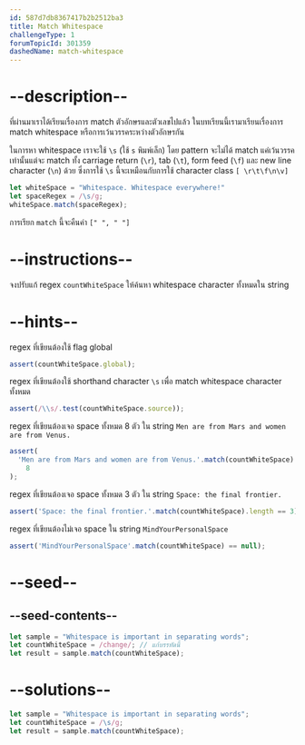 ```yaml
---
id: 587d7db8367417b2b2512ba3
title: Match Whitespace
challengeType: 1
forumTopicId: 301359
dashedName: match-whitespace
---
```


# --description--

ที่ผ่านมาเราได้เรียนเรื่องการ match ตัวอักษรและตัวเลขไปแล้ว ในบทเรียนนี้เรามาเรียนเรื่องการ match whitespace หรือการเว้นวรรคระหว่างตัวอักษรกัน

ในการหา whitespace เราจะใช้ `\s` (ใช้ `s` พิมพ์เล็ก) โดย pattern จะไม่ได้ match แค่เว้นวรรคเท่านั้นแต่จะ match ทั้ง carriage return (`\r`), tab (`\t`), form feed (`\f`) และ new line character (`\n`) ด้วย ซึ่งการใช้ `\s` นี้จะเหมือนกับการใช้ character class `[ \r\t\f\n\v]`

```js
let whiteSpace = "Whitespace. Whitespace everywhere!"
let spaceRegex = /\s/g;
whiteSpace.match(spaceRegex);
```

การเรียก `match` นี้จะคืนค่า `[" ", " "]`
# --instructions--

จงปรับแก้ regex `countWhiteSpace` ให้ค้นหา whitespace character ทั้งหมดใน string

# --hints--

regex ที่เขียนต้องใช้ flag global 

```js
assert(countWhiteSpace.global);
```

regex ที่เขียนต้องใช้ shorthand character `\s` เพื่อ match whitespace character ทั้งหมด

```js
assert(/\\s/.test(countWhiteSpace.source));
```

regex ที่เขียนต้องเจอ space ทั้งหมด 8 ตัว ใน string `Men are from Mars and women are from Venus.`

```js
assert(
  'Men are from Mars and women are from Venus.'.match(countWhiteSpace).length ==
    8
);
```

regex ที่เขียนต้องเจอ space ทั้งหมด 3 ตัว ใน string `Space: the final frontier.`

```js
assert('Space: the final frontier.'.match(countWhiteSpace).length == 3);
```

regex ที่เขียนต้องไม่เจอ space ใน string `MindYourPersonalSpace`

```js
assert('MindYourPersonalSpace'.match(countWhiteSpace) == null);
```

# --seed--

## --seed-contents--

```js
let sample = "Whitespace is important in separating words";
let countWhiteSpace = /change/; // แก้บรรทัดนี้
let result = sample.match(countWhiteSpace);
```

# --solutions--

```js
let sample = "Whitespace is important in separating words";
let countWhiteSpace = /\s/g;
let result = sample.match(countWhiteSpace);
```
